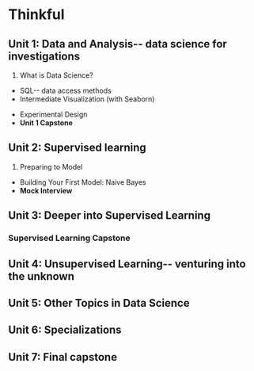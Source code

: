 # Thinkful

## Unit 1: Data and Analysis-- data science for investigations

1. What is Data Science?
* SQL-- data access methods
* Intermediate Visualization (with Seaborn)
- Experimental Design
- **Unit 1 Capstone**

## Unit 2: Supervised learning
1. Preparing to Model
- Building Your First Model: Naive Bayes
- **Mock Interview**

## Unit 3: Deeper into Supervised Learning
### Supervised Learning Capstone

## Unit 4: Unsupervised Learning-- venturing into the unknown

## Unit 5: Other Topics in Data Science

## Unit 6: Specializations

## Unit 7: Final capstone
